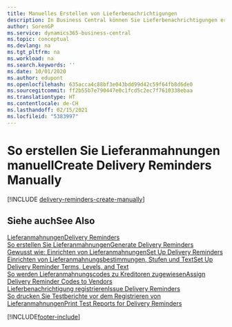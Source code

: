 ```yaml
---
title: Manuelles Erstellen von Lieferbenachrichtigungen
description: In Business Central können Sie Lieferbenachrichtigungen erstellen, wenn eine Bestellung nicht wie erwartet geliefert wurde. Sie können eine einzelne Lieferbenachrichtigung manuell erstellen oder Sie können Lieferbenachrichtigungen für alle überfälligen Lieferungen erstellen.
author: SorenGP
ms.service: dynamics365-business-central
ms.topic: conceptual
ms.devlang: na
ms.tgt_pltfrm: na
ms.workload: na
ms.search.keywords: ''
ms.date: 10/01/2020
ms.author: edupont
ms.openlocfilehash: 635acca4c88bf3e043bdd99d42c59f64fb8d6de0
ms.sourcegitcommit: ff2b55b7e790447e0c1fcd5c2ec7f7610338ebaa
ms.translationtype: HT
ms.contentlocale: de-CH
ms.lasthandoff: 02/15/2021
ms.locfileid: "5383997"
---
```

# <a name="create-delivery-reminders-manually"></a><span data-ttu-id="ac676-104">So erstellen Sie Lieferanmahnungen manuell</span><span class="sxs-lookup"><span data-stu-id="ac676-104">Create Delivery Reminders Manually</span></span>

[!INCLUDE [delivery-reminders-create-manually](../includes/ATCHDE/delivery-reminders-create-manually.md)]

## <a name="see-also"></a><span data-ttu-id="ac676-105">Siehe auch</span><span class="sxs-lookup"><span data-stu-id="ac676-105">See Also</span></span>

[<span data-ttu-id="ac676-106">Lieferanmahnungen</span><span class="sxs-lookup"><span data-stu-id="ac676-106">Delivery Reminders</span></span>](delivery-reminders.md)  
[<span data-ttu-id="ac676-107">So erstellen Sie Lieferanmahnungen</span><span class="sxs-lookup"><span data-stu-id="ac676-107">Generate Delivery Reminders</span></span>](how-to-generate-delivery-reminders.md)  
[<span data-ttu-id="ac676-108">Gewusst wie: Einrichten von Lieferanmahnungen</span><span class="sxs-lookup"><span data-stu-id="ac676-108">Set Up Delivery Reminders</span></span>](how-to-set-up-delivery-reminders.md)  
[<span data-ttu-id="ac676-109">Einrichten von Lieferanmahnungsbestimmungen, Stufen und Text</span><span class="sxs-lookup"><span data-stu-id="ac676-109">Set Up Delivery Reminder Terms, Levels, and Text</span></span>](how-to-set-up-delivery-reminder-terms-levels-and-text.md)  
[<span data-ttu-id="ac676-110">So werden Lieferanmahnungscodes zu Kreditoren zugewiesen</span><span class="sxs-lookup"><span data-stu-id="ac676-110">Assign Delivery Reminder Codes to Vendors</span></span>](how-to-assign-delivery-reminder-codes-to-vendors.md)  
[<span data-ttu-id="ac676-111">Lieferbenachrichtigung registrieren</span><span class="sxs-lookup"><span data-stu-id="ac676-111">Issue Delivery Reminders</span></span>](how-to-issue-delivery-reminders.md)  
[<span data-ttu-id="ac676-112">So drucken Sie Testberichte vor dem Registrieren von Lieferanmahnungen</span><span class="sxs-lookup"><span data-stu-id="ac676-112">Print Test Reports for Delivery Reminders</span></span>](how-to-print-test-reports-for-delivery-reminders.md)  


[!INCLUDE[footer-include](../../includes/footer-banner.md)]